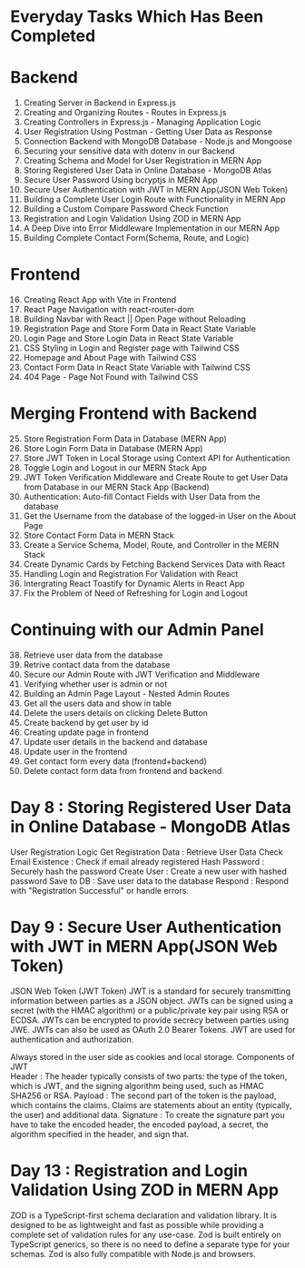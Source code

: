 # Everyday Tasks Which Has Been Completed

# Backend
1. Creating Server in Backend in Express.js
2. Creating and Organizing Routes - Routes in Express.js
3. Creating Controllers in Express.js - Managing Application Logic
4. User Registration Using Postman - Getting User Data as Response
5. Connection Backend with MongoDB Database - Node.js and Mongoose
6. Securing your sensitive data with dotenv in our Backend
7. Creating Schema and Model for User Registration in MERN App
8. Storing Registered User Data in Online Database - MongoDB Atlas
9. Secure User Password Using bcryptjs in MERN App
10. Secure User Authentication with JWT in MERN App(JSON Web Token)
11. Building a Complete User Login Route with Functionality in MERN App
12. Building a Custom Compare Password Check Function
13. Registration and Login Validation Using ZOD in MERN App
14. A Deep Dive into Error Middleware Implementation in our MERN App
15. Building Complete Contact Form(Schema, Route, and Logic)


# Frontend
16. Creating React App with Vite in Frontend
17. React Page Navigation with react-router-dom
18. Building Navbar with React || Open Page without Reloading
19. Registration Page and Store Form Data in React State Variable
20. Login Page and Store Login Data in React State Variable
21. CSS Styling in Login and Register page with Tailwind CSS
22. Homepage and About Page with Tailwind CSS
23. Contact Form Data in React State Variable with Tailwind CSS
24. 404 Page - Page Not Found with Tailwind CSS

# Merging Frontend with Backend
25. Store Registration Form Data in Database (MERN App)
26. Store Login Form Data in Database (MERN App)
27. Store JWT Token in Local Storage using Context API for Authentication
28. Toggle Login and Logout in our MERN Stack App
29. JWT Token Verification Middleware and Create Route to get User Data from Database in our MERN Stack App (Backend)
30. Authentication: Auto-fill Contact Fields with User Data from the database
31. Get the Username from the database of the logged-in User on the About Page
32. Store Contact Form Data in MERN Stack
33. Create a Service Schema, Model, Route, and Controller in the MERN Stack
34. Create Dynamic Cards by Fetching Backend Services Data with React
35. Handling Login and Registration For Validation with React
36. Intergrating React Toastify for Dynamic Alerts in React App
37. Fix the Problem of Need of Refreshing for Login and Logout

# Continuing with our Admin Panel
38. Retrieve user data from the database
39. Retrive contact data from the database
40. Secure our Admin Route with JWT Verification and Middleware
41. Verifying whether user is admin or not
42. Building an Admin Page Layout - Nested Admin Routes
43. Get all the users data and show in table
44. Delete the users details on clicking Delete Button
45. Create backend by get user by id 
46. Creating update page in frontend
47. Update user details in the backend and database
48. Update user in the frontend
49. Get contact form every data (frontend+backend)
50. Delete contact form data from frontend and backend

# Day 8 : Storing Registered User Data in Online Database - MongoDB Atlas
User Registration Logic
Get Registration Data : Retrieve User Data
Check Email Existence : Check if email already registered
Hash Password : Securely hash the password
Create User :  Create a new user with hashed password
Save to DB :  Save user data to the database
Respond :  Respond with "Registration Successful" or handle errors. 

# Day 9 : Secure User Authentication with JWT in MERN App(JSON Web Token)
JSON Web Token (JWT Token)
JWT is a standard for securely transmitting information between parties as a JSON object.
JWTs can be signed using a secret (with the HMAC algorithm) or a public/private key pair using RSA or ECDSA.
JWTs can be encrypted to provide secrecy between parties using JWE.
JWTs can also be used as OAuth 2.0 Bearer Tokens.
JWT are used for authentication and authorization.


Always stored in the user side as cookies and local storage.
Components of JWT   
Header :  The header typically consists of two parts: the type of the token, which is JWT, and the signing algorithm being used, such as HMAC SHA256 or RSA.
Payload :  The second part of the token is the payload, which contains the claims. Claims are statements about an entity (typically, the user) and additional data.
Signature :  To create the signature part you have to take the encoded header, the encoded payload, a secret, the algorithm specified in the header, and sign that.

# Day 13 : Registration and Login Validation Using ZOD in MERN App
ZOD is a TypeScript-first schema declaration and validation library. It is designed to be as lightweight and fast as possible while providing a complete set of validation rules for any use-case. Zod is built entirely on TypeScript generics, so there is no need to define a separate type for your schemas. Zod is also fully compatible with Node.js and browsers.



